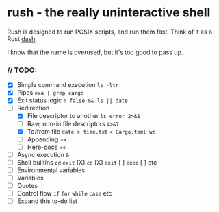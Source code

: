# rush - the really uninteractive shell
Rush is designed to run POSIX scripts, and run them fast. Think of it as a Rust [dash](https://en.wikipedia.org/wiki/Almquist_shell#dash).

I know that the name is overused, but it's too good to pass up.

### // TODO: 
- [X] Simple command execution `ls -ltr`
- [X] Pipes `exa | grep cargo`
- [X] Exit status logic `! false && ls || date`
- [ ] Redirection
    - [X] File descriptor to another `ls error 2>&1`
    - [ ] Raw, non-io file descriptors `4>&7`
    - [X] To/from file `date > time.txt` `< Cargo.toml wc`
    - [ ] Appending `>>`
    - [ ] Here-docs `<<`
- [ ] Async execution `&`
- [ ] Shell builtins `cd` `exit`
    [X] `cd`
    [X] `exit`
    [ ] `exec`
    [ ] etc
- [ ] Environmental variables
- [ ] Variables
- [ ] Quotes
- [ ] Control flow `if` `for` `while` `case` etc
- [ ] Expand this to-do list
